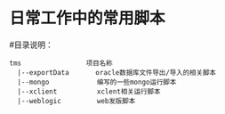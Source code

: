 日常工作中的常用脚本
===================

#目录说明：


    tms　　　　　　　　   项目名称
      |--exportData   　  oracle数据库文件导出/导入的相关脚本
      |--mongo            编写的一些mongo运行脚本
      |--xclient          xclent相关运行脚本
      |--weblogic         web发版脚本

